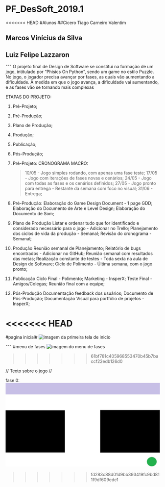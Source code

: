 ﻿# PF_DesSoft_2019.1

<<<<<<< HEAD
#Alunos
##Cicero Tiago Carneiro Valentim
## Marcos Vinícius da Silva
## Luiz Felipe Lazzaron

"""
O projeto final de Design de Software se constitui na formação de um jogo, intitulado por “Phisics On Python”, sendo um game no estilo Puzzle. No jogo, o jogador precisa avançar por fases, as quais vão aumentando a dificuldade. À medida em que o jogo avança, a dificuldade vai aumentando, e as fases vão se tornando mais complexas

ETAPAS DO PROJETO:
1. Pré-Projeto;
2. Pré-Produção;
3. Plano de Produção;
4. Produção;
5. Publicação;
6. Pós-Produção;

1. Pré-Projeto:
	CRONOGRAMA MACRO:
	>10/05 - Jogo simples rodando, com apenas uma fase teste;
	>17/05 - Jogo com iterações de fases novas e cenários;
	>24/05 - Jogo com todas as fases e os cenários definidos;
	>27/05 - Jogo pronto para entrega - Restante da semana com foco no visual;
	>31/06 - Entrega;

2. Pré-Produção:
	Elaboração do Game Design Document - 1 page GDD;
	Elaboração do Documento de Arte e Level Design;
	Elaboração do Documento de Som;

3. Plano de Produção
	Listar e ordenar tudo que for identificado e considerado necessário para o jogo - Adicionar no Trello;
	Planejamento dos ciclos de vida da produção - Semanal;
	Revisão do cronograma - Semanal;

4. Produção
	Reunião semanal de Planejamento;
	Relatório de bugs encontrados - Adicionar no GitHub;
	Reunião semanal com resultados das metas;
	Realização constante de testes - Toda sexta na aula de Design de Software;
	Ciclo de Polimento - Última semana, com o jogo pronto;

5. Publicação
	Ciclo Final - Polimento;
	Marketing - InsperX;
	Teste Final - Amigos/Colegas;
	Reunião final com a equipe;

6. Pós-Produção
	Documentação feedback dos usuários;
	Documento de Pós-Produção;
	Documentação Visual para portfólio de projetos -InsperX;


<<<<<<< HEAD
=======
#pagina inicial#
![imagem da primeira tela de inicio](imagens/inicio.jpeg)

"""
#menu de fases
![imagem do menu de fases](imagens/fases.jpeg)
>>>>>>> 61bf781c405968553470b45b7baccf22edb126d0

// Texto sobre o jogo // 

fase 0:
![imagem da primeira tela de jogo](imagens/1.jpeg)
>>>>>>> fd283c88d01d9bb393419fc9bd811f9df609ede1
